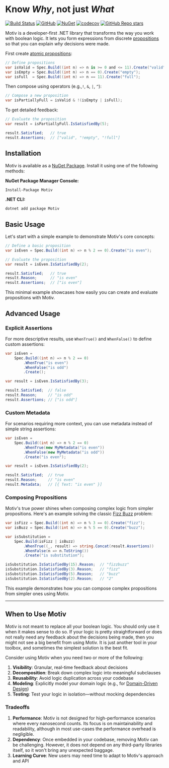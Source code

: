 ﻿# Know _Why_, not just _What_

[![Build Status](https://github.com/karlssberg/Motiv/actions/workflows/dotnet.yml/badge.svg)](https://github.com/karlssberg/Motiv)
[![GitHub](https://img.shields.io/github/license/karlssberg/Motiv)](https://github.com/karlssberg/Motiv/blob/main/LICENSE)
[![NuGet](https://img.shields.io/nuget/v/Motiv.svg)](https://www.nuget.org/packages/Motiv/)
[![codecov](https://codecov.io/gh/karlssberg/Motiv/graph/badge.svg?token=XNN34D2JIP)](https://codecov.io/gh/karlssberg/Motiv)
[![GitHub Repo stars](https://img.shields.io/github/stars/karlssberg/Motiv)](https://github.com/karlssberg/Motiv)

Motiv is a developer-first .NET library that transforms the way you work with boolean logic.
It lets you form expressions from discrete [propositions](https://en.wikipedia.org/wiki/Proposition) so that you
can explain _why_ decisions were made.

First create [atomic propositions](https://en.wikipedia.org/wiki/Atomic_sentence):

```csharp
// Define propositions
var isValid = Spec.Build((int n) => n is >= 0 and <= 11).Create("valid");
var isEmpty = Spec.Build((int n) => n == 0).Create("empty");
var isFull  = Spec.Build((int n) => n == 11).Create("full");
```

Then compose using operators (e.g.,`!`, `&`, `|`, `^`):

```csharp
// Compose a new proposition
var isPartiallyFull = isValid & !(isEmpty | isFull);
```

To get detailed feedback:

```csharp
// Evaluate the proposition
var result = isPartiallyFull.IsSatisfiedBy(5);

result.Satisfied;   // true
result.Assertions;  // ["valid", "!empty", "!full"]
```

## Installation

Motiv is available as a [NuGet Package](https://www.nuget.org/packages/Motiv/).
Install it using one of the following methods:

**NuGet Package Manager Console:**
```bash
Install-Package Motiv
```

**.NET CLI:**
```bash
dotnet add package Motiv
```

## Basic Usage

Let's start with a simple example to demonstrate Motiv's core concepts:

```csharp
// Define a basic proposition
var isEven = Spec.Build((int n) => n % 2 == 0).Create("is even");

// Evaluate the proposition
var result = isEven.IsSatisfiedBy(2);

result.Satisfied;   // true
result.Reason;      // "is even"
result.Assertions;  // ["is even"]
```

This minimal example showcases how easily you can create and evaluate propositions with Motiv.

## Advanced Usage

### Explicit Assertions

For more descriptive results, use `WhenTrue()` and `WhenFalse()` to define custom assertions:

```csharp
var isEven =
    Spec.Build((int n) => n % 2 == 0)
        .WhenTrue("is even")
        .WhenFalse("is odd")
        .Create();

var result = isEven.IsSatisfiedBy(3);

result.Satisfied;  // false
result.Reason;     // "is odd"
result.Assertions; // ["is odd"]
```

### Custom Metadata

For scenarios requiring more context, you can use metadata instead of simple string assertions:

```csharp
var isEven =
    Spec.Build((int n) => n % 2 == 0)
        .WhenTrue(new MyMetadata("is even"))
        .WhenFalse(new MyMetadata("is odd"))
        .Create("is even");

var result = isEven.IsSatisfiedBy(2);

result.Satisfied;  // true
result.Reason;     // "is even"
result.Metadata;   // [{ Text: "is even" }]
```

### Composing Propositions

Motiv's true power shines when composing complex logic from simpler propositions. Here's an example solving the classic [Fizz Buzz](https://en.wikipedia.org/wiki/Fizz_buzz) problem:

```csharp
var isFizz = Spec.Build((int n) => n % 3 == 0).Create("fizz");
var isBuzz = Spec.Build((int n) => n % 5 == 0).Create("buzz");

var isSubstitution = 
    Spec.Build(isFizz | isBuzz)
        .WhenTrue((_, result) => string.Concat(result.Assertions))
        .WhenFalse(n => n.ToString())
        .Create("is substitution");

isSubstitution.IsSatisfiedBy(15).Reason;  // "fizzbuzz"
isSubstitution.IsSatisfiedBy(3).Reason;   // "fizz"
isSubstitution.IsSatisfiedBy(5).Reason;   // "buzz"
isSubstitution.IsSatisfiedBy(2).Reason;   // "2"
```

This example demonstrates how you can compose complex propositions from simpler ones using Motiv.

---

## When to Use Motiv

Motiv is not meant to replace all your boolean logic.
You should only use it when it makes sense to do so.
If your logic is pretty straightforward or does not really need any feedback about the decisions being made, then 
you might not see a big benefit from using Motiv.
It is just another tool in your toolbox, and sometimes the simplest solution is the best fit.

Consider using Motiv when you need two or more of the following:

1. **Visibility**: Granular, real-time feedback about decisions
2. **Decomposition**: Break down complex logic into meaningful subclauses
3. **Reusability**: Avoid logic duplication across your codebase
4. **Modeling**: Explicitly model your domain logic (e.g., for 
   [Domain-Driven Design](https://en.wikipedia.org/wiki/Domain-driven_design))
5. **Testing**: Test your logic in isolation—without mocking dependencies

### Tradeoffs

1. **Performance**: Motiv is not designed for high-performance scenarios where every nanosecond counts.
   Its focus is on maintainability and readability, although in most use-cases the performance overhead is negligible.
2. **Dependency**: Once embedded in your codebase, removing Motiv can be challenging.
   However, it does not depend on any third-party libraries itself, so it won't bring any unexpected baggage.
3. **Learning Curve**: New users may need time to adapt to Motiv's approach and API
